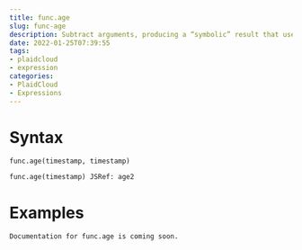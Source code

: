```yaml
---
title: func.age
slug: func-age
description: Subtract arguments, producing a “symbolic” result that uses years and months, rather than just days
date: 2022-01-25T07:39:55
tags:
- plaidcloud
- expression
categories:
- PlaidCloud
- Expressions
---
```



# Syntax



```
func.age(timestamp, timestamp)
```


```
func.age(timestamp) JSRef: age2
```


# Examples



```
Documentation for func.age is coming soon.
```
